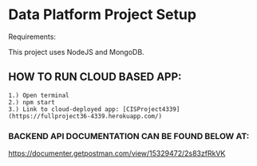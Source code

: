 # Data Platform Project Setup

Requirements:

This project uses NodeJS and MongoDB.

## HOW TO RUN CLOUD BASED APP:

```
1.) Open terminal
2.) npm start
3.) Link to cloud-deployed app: [CISProject4339](https://fullproject36-4339.herokuapp.com/)
```

### BACKEND API DOCUMENTATION CAN BE FOUND BELOW AT:
https://documenter.getpostman.com/view/15329472/2s83zfRkVK